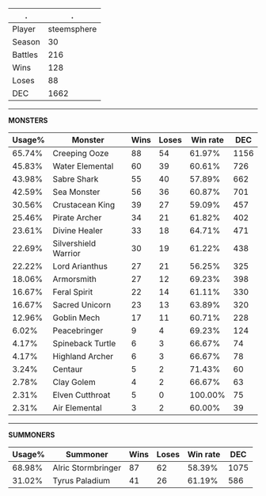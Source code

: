 .|.
|-|-
Player|steemsphere
Season|30
Battles|216
Wins|128
Loses|88
DEC|1662

---
**MONSTERS**

Usage%|Monster|Wins|Loses|Win rate|DEC|
-|-|-|-|-|-|
65.74%|Creeping Ooze|88|54|61.97%|1156|
45.83%|Water Elemental|60|39|60.61%|726|
43.98%|Sabre Shark|55|40|57.89%|662|
42.59%|Sea Monster|56|36|60.87%|701|
30.56%|Crustacean King|39|27|59.09%|457|
25.46%|Pirate Archer|34|21|61.82%|402|
23.61%|Divine Healer|33|18|64.71%|471|
22.69%|Silvershield Warrior|30|19|61.22%|438|
22.22%|Lord Arianthus|27|21|56.25%|325|
18.06%|Armorsmith|27|12|69.23%|398|
16.67%|Feral Spirit|22|14|61.11%|330|
16.67%|Sacred Unicorn|23|13|63.89%|320|
12.96%|Goblin Mech|17|11|60.71%|228|
6.02%|Peacebringer|9|4|69.23%|124|
4.17%|Spineback Turtle|6|3|66.67%|74|
4.17%|Highland Archer|6|3|66.67%|78|
3.24%|Centaur|5|2|71.43%|60|
2.78%|Clay Golem|4|2|66.67%|63|
2.31%|Elven Cutthroat|5|0|100.00%|75|
2.31%|Air Elemental|3|2|60.00%|39|

---
**SUMMONERS**

Usage%|Summoner|Wins|Loses|Win rate|DEC|
-|-|-|-|-|-|
68.98%|Alric Stormbringer|87|62|58.39%|1075|
31.02%|Tyrus Paladium|41|26|61.19%|586|

